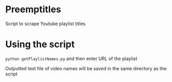 # Preemptitles
Script to scrape Youtube playlist titles

# Using the script
`python getPlaylistNames.py` and then enter URL of the playlist

Outputted text file of video names will be saved in the same directory as the script
